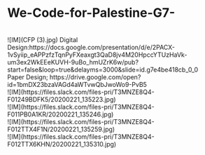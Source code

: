 # We-Code-for-Palestine-G7-
<br>
![IM](CFP (3).jpg)
Digital Design:https://docs.google.com/presentation/d/e/2PACX-1vSyiip_eAPPzfzTqnPyFXeaxgt3QaD8jv4M20HpccYTUzHaVk-um3ex2WkEEeKUVH-9uBo_hmUZrK6w/pub?start=false&loop=true&delayms=3000&slide=id.g7e4be418cb_0_0
<br>
Paper Design; https://drive.google.com/open?id=1bmDX23bzaVAGd4aWTvwQbJwoWo9-PvB5
<br>
![IM](https://files.slack.com/files-pri/T3MNZE8Q4-F01249BDFK5/20200221_135223.jpg)
<br>
![IM](https://files.slack.com/files-pri/T3MNZE8Q4-F011PB0A1KR/20200221_135246.jpg)
<br>
![IM](https://files.slack.com/files-pri/T3MNZE8Q4-F012TTX4F1N/20200221_135259.jpg)
<br>
![IM](https://files.slack.com/files-pri/T3MNZE8Q4-F012TTX6KHN/20200221_135310.jpg)

